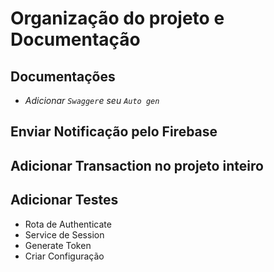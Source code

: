 # Organização do projeto e Documentação

## Documentações

- _Adicionar `Swagger`e seu `Auto gen`_

## Enviar Notificação pelo Firebase

## Adicionar Transaction no projeto inteiro

## Adicionar Testes

- Rota de Authenticate
- Service de Session
- Generate Token
- Criar Configuração
